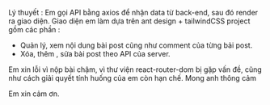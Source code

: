 Lý thuyết : Em gọi API bằng axios để nhận data từ back-end, sau đó render ra giao diện. 
Giao diện em làm dựa trên ant design + tailwindCSS
project gồm các phần :
+ Quản lý, xem nội dung bài post cũng như comment của từng bải post.
+ Xóa, thêm , sửa bài post theo API của server.

Em xin lỗi vì nộp bài chậm, vì thư viện react-router-dom bị gặp vấn đề, cũng như cách giải quyết tính huống của em còn hạn chế. 
Mong anh thông cảm

Em xin cảm ơn.

